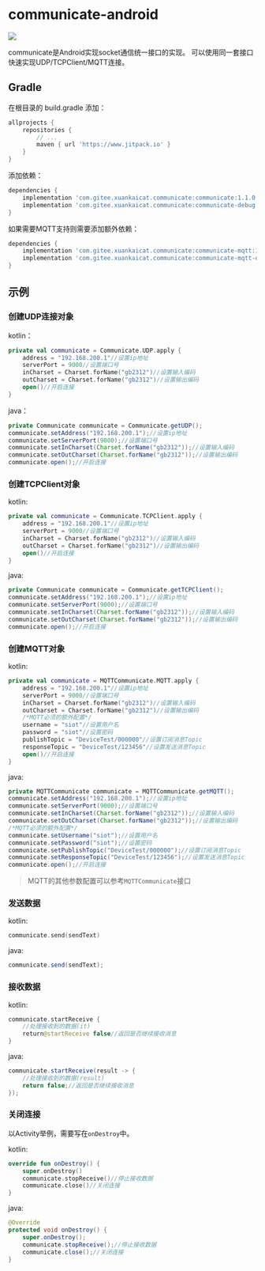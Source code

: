 # communicate-android

[![](https://jitpack.io/v/com.gitee.xuankaicat/communicate.svg)](https://jitpack.io/#com.gitee.xuankaicat/communicate)

communicate是Android实现socket通信统一接口的实现。
可以使用同一套接口快速实现UDP/TCPClient/MQTT连接。

## Gradle

在根目录的 build.gradle 添加：

```groovy
allprojects {
    repositories {
        // ...
        maven { url 'https://www.jitpack.io' }
    }
}
```

添加依赖：

```groovy
dependencies {
    implementation 'com.gitee.xuankaicat.communicate:communicate:1.1.0'//基础功能，包括UDP与TCPClient
    implementation 'com.gitee.xuankaicat.communicate:communicate-debug:1.1.0'//调试支持
}
```

如果需要MQTT支持则需要添加额外依赖：

```groovy
dependencies {
    implementation 'com.gitee.xuankaicat.communicate:communicate-mqtt:1.1.0'//支持MQTT协议
    implementation 'com.gitee.xuankaicat.communicate:communicate-mqtt-debug:1.1.0'//调试支持
}
```

## 示例


### 创建UDP连接对象

kotlin：
```kotlin
private val communicate = Communicate.UDP.apply {
    address = "192.168.200.1"//设置ip地址
    serverPort = 9000//设置端口号
    inCharset = Charset.forName("gb2312")//设置输入编码
    outCharset = Charset.forName("gb2312")//设置输出编码
    open()//开启连接
}
```

java：
```java
private Communicate communicate = Communicate.getUDP();
communicate.setAddress("192.168.200.1");//设置ip地址
communicate.setServerPort(9000);//设置端口号
communicate.setInCharset(Charset.forName("gb2312"));//设置输入编码
communicate.setOutCharset(Charset.forName("gb2312"));//设置输出编码
communicate.open();//开启连接
```

### 创建TCPClient对象

kotlin:
```kotlin
private val communicate = Communicate.TCPClient.apply {
    address = "192.168.200.1"//设置ip地址
    serverPort = 9000//设置端口号
    inCharset = Charset.forName("gb2312")//设置输入编码
    outCharset = Charset.forName("gb2312")//设置输出编码
    open()//开启连接
}
```

java:
```java
private Communicate communicate = Communicate.getTCPClient();
communicate.setAddress("192.168.200.1");//设置ip地址
communicate.setServerPort(9000);//设置端口号
communicate.setInCharset(Charset.forName("gb2312"));//设置输入编码
communicate.setOutCharset(Charset.forName("gb2312"));//设置输出编码
communicate.open();//开启连接
```

### 创建MQTT对象

kotlin:
```kotlin
private val communicate = MQTTCommunicate.MQTT.apply {
    address = "192.168.200.1"//设置ip地址
    serverPort = 9000//设置端口号
    inCharset = Charset.forName("gb2312")//设置输入编码
    outCharset = Charset.forName("gb2312")//设置输出编码
    /*MQTT必须的额外配置*/
    username = "siot"//设置用户名
    password = "siot"//设置密码
    publishTopic = "DeviceTest/000000"//设置订阅消息Topic
    responseTopic = "DeviceTest/123456"//设置发送消息Topic
    open()//开启连接
}
```

java:
```java
private MQTTCommunicate communicate = MQTTCommunicate.getMQTT();
communicate.setAddress("192.168.200.1");//设置ip地址
communicate.setServerPort(9000);//设置端口号
communicate.setInCharset(Charset.forName("gb2312"));//设置输入编码
communicate.setOutCharset(Charset.forName("gb2312"));//设置输出编码
/*MQTT必须的额外配置*/
communicate.setUsername("siot");//设置用户名
communicate.setPassword("siot");//设置密码
communicate.setPublishTopic("DeviceTest/000000");//设置订阅消息Topic
communicate.setResponseTopic("DeviceTest/123456");//设置发送消息Topic
communicate.open();//开启连接
```

> MQTT的其他参数配置可以参考`MQTTCommunicate`接口

### 发送数据

kotlin:
```kotlin
communicate.send(sendText)
```

java:
```java
communicate.send(sendText);
```

### 接收数据

kotlin:
```kotlin
communicate.startReceive {
    //处理接收到的数据(it)
    return@startReceive false//返回是否继续接收消息
}
```

java:
```java
communicate.startReceive(result -> {
    //处理接收到的数据(result)
    return false;//返回是否继续接收消息
});
```

### 关闭连接

以Activity举例，需要写在`onDestroy`中。

kotlin:
```kotlin
override fun onDestroy() {
    super.onDestroy()
    communicate.stopReceive()//停止接收数据
    communicate.close()//关闭连接
}
```

java:
```java
@Override
protected void onDestroy() {
    super.onDestroy();
    communicate.stopReceive();//停止接收数据
    communicate.close();//关闭连接
}
```